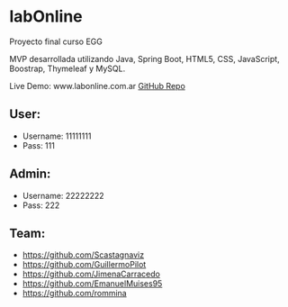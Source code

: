 # labOnline
<p>Proyecto final curso EGG</p>
<p>MVP desarrollada utilizando Java, Spring Boot, HTML5, CSS, JavaScript, Boostrap, Thymeleaf y MySQL.</p>
Live Demo: www.labonline.com.ar <a href="http://www.labonline.com.ar/" target="_blank">GitHub Repo</a>

## User:
- Username: 11111111
- Pass: 111


## Admin:
- Username: 22222222
- Pass: 222


## Team:
- https://github.com/Scastagnaviz
- https://github.com/GuillermoPilot
- https://github.com/JimenaCarracedo
- https://github.com/EmanuelMuises95
- https://github.com/rommina
